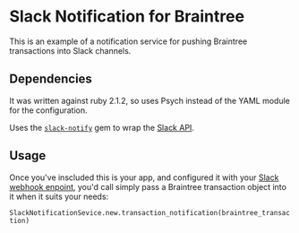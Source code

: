 # Slack Notification for Braintree

This is an example of a notification service for pushing Braintree transactions into Slack channels.

## Dependencies

It was written against ruby 2.1.2, so uses Psych instead of the YAML module for the configuration.

Uses the [`slack-notify`](https://github.com/sosedoff/slack-notify) gem to wrap the [Slack API](api.slack.com). 

## Usage

Once you've inscluded this is your app, and configured it with your [Slack webhook enpoint](https://api.slack.com/incoming-webhooks), you'd call simply pass a Braintree transaction object into it when it suits your needs:

`SlackNotificationSevice.new.transaction_notification(braintree_transaction)`